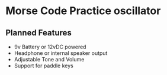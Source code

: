 
# Morse Code Practice oscillator

## Planned Features

* 9v Battery or 12vDC powered
* Headphone or internal speaker output
* Adjustable Tone and Volume
* Support for paddle keys
